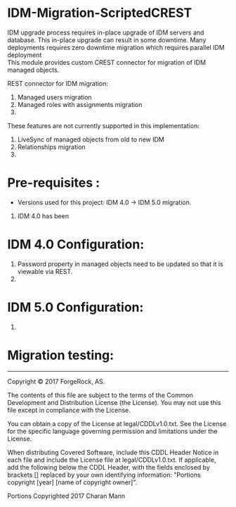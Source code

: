 # IDM-Migration-ScriptedCREST

IDM upgrade process requires in-place upgrade of IDM servers and database. This in-place upgrade can result in some downtime. Many deployments requires zero downtime migration which requires parallel IDM deployment  <br />
This module provides custom CREST connector for migration of IDM managed objects.  <br /> 

REST connector for IDM migration: <br />
1. Managed users migration <br />
2. Managed roles with assignments migration <br /> 
3. 

These features are not currently supported in this implementation: <br />
1. LiveSync of managed objects from old to new IDM <br />
2. Relationships migration <br />
3.


Pre-requisites :
================
* Versions used for this project: IDM 4.0 -> IDM 5.0 migration. 
1. IDM 4.0 has been 


IDM 4.0 Configuration:
=================================================
1. Password property in managed objects need to be updated so that it is viewable via REST.
2. 


IDM 5.0 Configuration:
=====================
1. 
      
Migration testing:
=========================




* * *

Copyright © 2017 ForgeRock, AS.

The contents of this file are subject to the terms of the Common Development and
Distribution License (the License). You may not use this file except in compliance with the
License.

You can obtain a copy of the License at legal/CDDLv1.0.txt. See the License for the
specific language governing permission and limitations under the License.

When distributing Covered Software, include this CDDL Header Notice in each file and include
the License file at legal/CDDLv1.0.txt. If applicable, add the following below the CDDL
Header, with the fields enclosed by brackets [] replaced by your own identifying
information: "Portions copyright [year] [name of copyright owner]".

Portions Copyrighted 2017 Charan Mann
